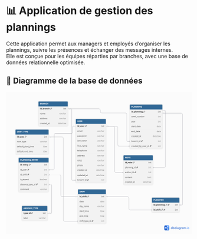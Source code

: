 # 📊 Application de gestion des plannings

Cette application permet aux managers et employés d’organiser les plannings, suivre les présences et échanger des messages internes.  
Elle est conçue pour les équipes réparties par branches, avec une base de données relationnelle optimisée.

## 📁 Diagramme de la base de données

![Diagramme de la base de données](assets/images/database_diagram.png)

